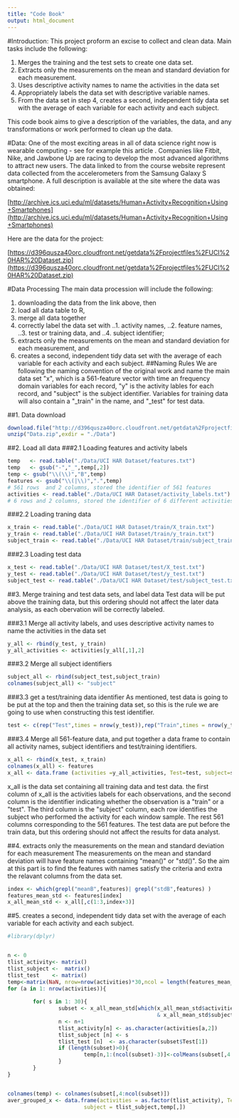 ```yaml
---
title: "Code Book"
output: html_document
---
```

#Introduction:
This project proform an excise to collect and clean data. Main tasks include the following: 
1. Merges the training and the test sets to create one data set.
2. Extracts only the measurements on the mean and standard deviation for each measurement. 
3. Uses descriptive activity names to name the activities in the data set
4. Appropriately labels the data set with descriptive variable names. 
5. From the data set in step 4, creates a second, independent tidy data set with the average of each variable for each activity and each subject.

This code book aims to give a description of the variables, the data, and any transformations or work performed to clean up the data.

#Data: 
One of the most exciting areas in all of data science right now is wearable computing - see for example this article . Companies like Fitbit, Nike, and Jawbone Up are racing to develop the most advanced algorithms to attract new users. The data linked to from the course website represent data collected from the accelerometers from the Samsung Galaxy S smartphone. A full description is available at the site where the data was obtained: 

[http://archive.ics.uci.edu/ml/datasets/Human+Activity+Recognition+Using+Smartphones](http://archive.ics.uci.edu/ml/datasets/Human+Activity+Recognition+Using+Smartphones) 

Here are the data for the project: 

[https://d396qusza40orc.cloudfront.net/getdata%2Fprojectfiles%2FUCI%20HAR%20Dataset.zip](https://d396qusza40orc.cloudfront.net/getdata%2Fprojectfiles%2FUCI%20HAR%20Dataset.zip)

#Data Processing
The main data procession will include the following: 
1. downloading the data from the link above, then 
2. load all data table to R,
3. merge all data together
4. correctly label the data set with
..1. activity names,
..2. feature names,
..3. test or training data, and 
..4. subject identifier;
5. extracts only the measurements on the mean and standard deviation for each measurement, and 
6. creates a second, independent tidy data set with the average of each variable for each activity and each subject. 
##Naming Rules
We are following the naming convention of the original work and name the main data set "x", which is a 561-feature vector with time an frequency domain variables for each record, "y" is the activity lables for each record, and "subject" is the subject identifier. Variables for training data will also contain a "_train" in the name, and "_test" for test data. 

##1. Data download

```r
download.file("http://d396qusza40orc.cloudfront.net/getdata%2Fprojectfiles%2FUCI%20HAR%20Dataset.zip",destfile="Data.zip")
unzip("Data.zip",exdir = "./Data")
```
##2. Load all data
###2.1 Loading features and activity labels

```r
temp   <- read.table("./Data/UCI HAR Dataset/features.txt")  
temp   <- gsub("-","_",temp[,2])
temp <- gsub("\\(\\)","B",temp)
features <- gsub("\\(|\\)",".",temp)
# 561 rows  and 2 columns, stored the identifier of 561 features
activities <- read.table("./Data/UCI HAR Dataset/activity_labels.txt")
# 6 rows and 2 columns, stored the identifier of 6 different activities
```

###2.2 Loading traning data

```r
x_train <- read.table("./Data/UCI HAR Dataset/train/X_train.txt")
y_train <- read.table("./Data/UCI HAR Dataset/train/y_train.txt")
subject_train <- read.table("./Data/UCI HAR Dataset/train/subject_train.txt")
```

###2.3 Loading test data

```r
x_test <- read.table("./Data/UCI HAR Dataset/test/X_test.txt")
y_test <- read.table("./Data/UCI HAR Dataset/test/y_test.txt")
subject_test <- read.table("./Data/UCI HAR Dataset/test/subject_test.txt")
```
##3. Merge training and test data sets, and label data
Test data will be put above the training data, but this ordering should not affect the later data analysis, as each obervation will be correctly labeled. 

###3.1 Merge all activity labels, and uses descriptive activity names to name the activities in the data set

```r
y_all <- rbind(y_test, y_train)
y_all_activities <- activities[y_all[,1],2]
```
###3.2 Merge all subject identifiers

```r
subject_all <- rbind(subject_test,subject_train)
colnames(subject_all) <- "subject"
```
###3.3 get a test/training data identifier
As mentioned, test data is going to be put at the top and then the training data set, so this is the rule we are going to use when constructing this test identifier. 

```r
test <- c(rep("Test",times = nrow(y_test)),rep("Train",times = nrow(y_train)))
```
###3.4 Merge all 561-feature data, and put together a data frame to contain all activity names, subject identifiers and test/training identifiers.

```r
x_all <- rbind(x_test, x_train)
colnames(x_all) <- features
x_all <- data.frame (activities =y_all_activities, Test=test, subject=subject_all, x_all[,])
```
x_all is the data set containing all training data and test data. the first column of x_all is the activities labels for each observations, and the second column is the identifier indicating whether the observation is a "train" or a "test". The third column is the "subject" column, each row identifies the subject who performed the activity for each window sample. The rest 561 columns corresponding to the 561 features. The test data are put before the train data, but this ordering should not affect the results for data analyst. 

##4. extracts only the measurements on the mean and standard deviation for each measurement
The measurements on the mean and standard deviation will have feature names containing "mean()" or "std()". So the aim at this part is to find the features with names satisfy the criteria and extra the relavant columns from the data set. 

```r
index <- which(grepl("meanB",features)| grepl("stdB",features) ) 
features_mean_std <- features[index]
x_all_mean_std <- x_all[,c(1:3,index+3)]
```
##5. creates a second, independent tidy data set with the average of each variable for each activity and each subject.

```r
#library(dplyr)


n <- 0
tlist_activity<- matrix()
tlist_subject <-  matrix()
tlist_test    <- matrix()
temp<-matrix(NaN, nrow=nrow(activities)*30,ncol = length(features_mean_std))
for (a in 1: nrow(activities)){
        
        for( s in 1: 30){
                subset <- x_all_mean_std[which(x_all_mean_std$activities==activities[a,2] 
                                               & x_all_mean_std$subject==s),]       
                n <- n+1
                tlist_activity[n] <- as.character(activities[a,2])
                tlist_subject [n] <- s 
                tlist_test [n]  <- as.character(subset$Test[1])
                if (length(subset)>0){
                        temp[n,1:(ncol(subset)-3)]<-colMeans(subset[,4:ncol(subset)])
                }
        }
}


colnames(temp) <- colnames(subset[,4:ncol(subset)])
aver_grouped_x <- data.frame(activities = as.factor(tlist_activity), Test = as.factor(tlist_test),      
                        subject = tlist_subject,temp[,])
```
